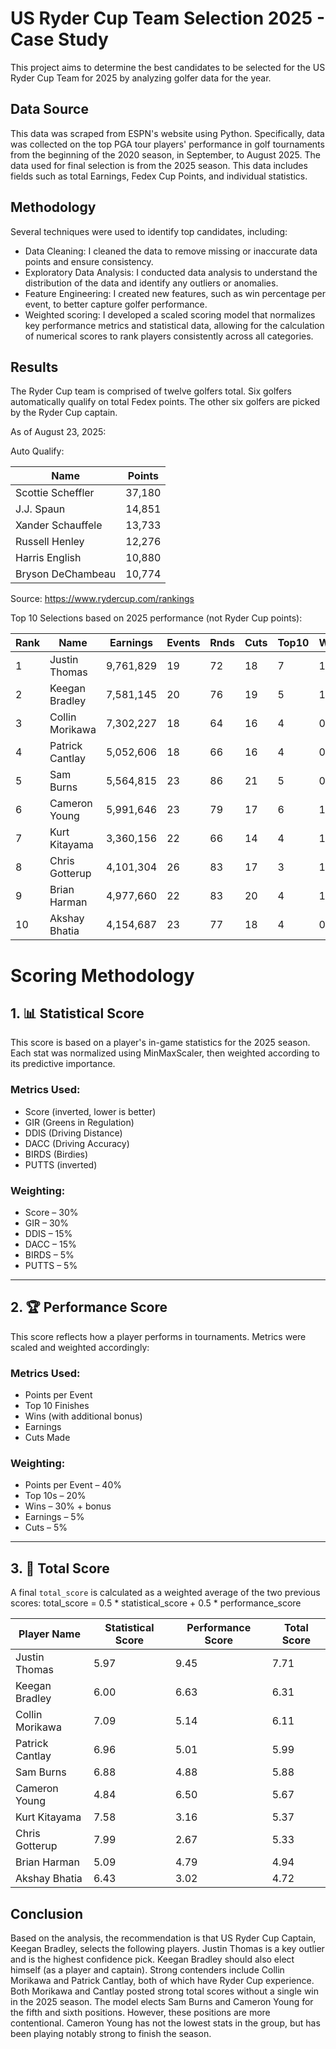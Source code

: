 # US Ryder Cup Team Selection 2025 - Case Study

This project aims to determine the best candidates to be selected for the US Ryder Cup Team for 2025 by analyzing golfer data for the year.

## Data Source

This data was scraped from ESPN's website using Python. Specifically, data was collected on the top PGA tour players' performance in golf tournaments from the beginning of the 2020 season, in September, to August 2025. The data used for final selection is from the 2025 season.
This data includes fields such as total Earnings, Fedex Cup Points, and individual statistics.

## Methodology

Several techniques were used to identify top candidates, including:
* Data Cleaning: I cleaned the data to remove missing or inaccurate data points and ensure consistency. 
* Exploratory Data Analysis: I conducted data analysis to understand the distribution of the data and identify any outliers or anomalies.
* Feature Engineering: I created new features, such as win percentage per event, to better capture golfer performance.
* Weighted scoring: I developed a scaled scoring model that normalizes key performance metrics and statistical data, allowing for the calculation of numerical scores to rank players consistently across all categories.

## Results

The Ryder Cup team is comprised of twelve golfers total. Six golfers automatically qualify on total Fedex points. 
The other six golfers are picked by the Ryder Cup captain.

As of August 23, 2025:

Auto Qualify:

| Name | Points | 
| --------------- | --------------- |
| Scottie Scheffler | 37,180 | 
| J.J. Spaun | 14,851 | 
| Xander Schauffele | 13,733 | 
| Russell Henley | 12,276 | 
| Harris English | 10,880 | 
| Bryson DeChambeau | 10,774 | 
Source: https://www.rydercup.com/rankings

Top 10 Selections based on 2025 performance (not Ryder Cup points):

| Rank | Name            | Earnings  | Events | Rnds | Cuts | Top10 | Wins | Score | DDIS  | DACC | GIR  | PUTTS | Points/Event | Top10% | Wins% |
| ---- | --------------- | --------- | ------ | ---- | ---- | ----- | ---- | ----- | ----- | ---- | ---- | ----- | ------------ | ------ | ----- |
| 1    | Justin Thomas   | 9,761,829 | 19     | 72   | 18   | 7     | 1    | 69.8  | 304.9 | 53.7 | 65.4 | 1.683 | 130.37       | 36.8%  | 5.3%  |
| 2    | Keegan Bradley  | 7,581,145 | 20     | 76   | 19   | 5     | 1    | 70.1  | 306.2 | 61.4 | 65.9 | 1.746 | 99.60        | 25.0%  | 5.0%  |
| 3    | Collin Morikawa | 7,302,227 | 18     | 64   | 16   | 4     | 0    | 70.1  | 296.5 | 70.7 | 68.8 | 1.747 | 91.94        | 22.2%  | 0.0%  |
| 4    | Patrick Cantlay | 5,052,606 | 18     | 66   | 16   | 4     | 0    | 70.0  | 305.4 | 59.3 | 69.9 | 1.739 | 92.28        | 22.2%  | 0.0%  |
| 5    | Sam Burns       | 5,564,815 | 23     | 86   | 21   | 5     | 0    | 69.7  | 307.2 | 60.6 | 66.4 | 1.715 | 81.35        | 21.7%  | 0.0%  |
| 6    | Cameron Young   | 5,991,646 | 23     | 79   | 17   | 6     | 1    | 70.3  | 313.5 | 53.8 | 63.5 | 1.711 | 94.96        | 26.1%  | 4.3%  |
| 7    | Kurt Kitayama   | 3,360,156 | 22     | 66   | 14   | 4     | 1    | 69.3  | 318.1 | 56.1 | 67.4 | 1.725 | 59.00        | 18.2%  | 4.5%  |
| 8    | Chris Gotterup  | 4,101,304 | 26     | 83   | 17   | 3     | 1    | 69.4  | 316.7 | 54.2 | 70.3 | 1.761 | 54.38        | 11.5%  | 3.8%  |
| 9    | Brian Harman    | 4,977,660 | 22     | 83   | 20   | 4     | 1    | 70.4  | 295.0 | 63.2 | 65.3 | 1.763 | 78.86        | 18.2%  | 4.5%  |
| 10   | Akshay Bhatia   | 4,154,687 | 23     | 77   | 18   | 4     | 0    | 70.0  | 298.1 | 61.8 | 67.6 | 1.724 | 61.26        | 17.4%  | 0.0%  |

# Scoring Methodology

## 1. 📊 Statistical Score

This score is based on a player's in-game statistics for the 2025 season. Each stat was normalized using MinMaxScaler, then weighted according to its predictive importance.

### Metrics Used:

- Score (inverted, lower is better)  
- GIR (Greens in Regulation)  
- DDIS (Driving Distance)  
- DACC (Driving Accuracy)  
- BIRDS (Birdies)  
- PUTTS (inverted)  

### Weighting:

- Score – 30%  
- GIR – 30%  
- DDIS – 15%  
- DACC – 15%  
- BIRDS – 5%  
- PUTTS – 5%  

---

## 2. 🏆 Performance Score

This score reflects how a player performs in tournaments. Metrics were scaled and weighted accordingly:

### Metrics Used:

- Points per Event  
- Top 10 Finishes  
- Wins (with additional bonus)  
- Earnings  
- Cuts Made  

### Weighting:

- Points per Event – 40%  
- Top 10s – 20%  
- Wins – 30% + bonus  
- Earnings – 5%  
- Cuts – 5%  

---

## 3. 🧮 Total Score

A final `total_score` is calculated as a weighted average of the two previous scores:
total_score = 0.5 * statistical_score + 0.5 * performance_score


| Player Name     | Statistical Score | Performance Score | Total Score |
| --------------- | ----------------- | ----------------- | ----------- |
| Justin Thomas   | 5.97              | 9.45              | 7.71        |
| Keegan Bradley  | 6.00              | 6.63              | 6.31        |
| Collin Morikawa | 7.09              | 5.14              | 6.11        |
| Patrick Cantlay | 6.96              | 5.01              | 5.99        |
| Sam Burns       | 6.88              | 4.88              | 5.88        |
| Cameron Young   | 4.84              | 6.50              | 5.67        |
| Kurt Kitayama   | 7.58              | 3.16              | 5.37        |
| Chris Gotterup  | 7.99              | 2.67              | 5.33        |
| Brian Harman    | 5.09              | 4.79              | 4.94        |
| Akshay Bhatia   | 6.43              | 3.02              | 4.72        |


## Conclusion
Based on the analysis, the recommendation is that US Ryder Cup Captain, Keegan Bradley, selects the following players. Justin Thomas is a key outlier and is the highest confidence pick. Keegan Bradley should also elect himself (as a player and captain). Strong contenders include Collin Morikawa and Patrick Cantlay, both of which have Ryder Cup experience. Both Morikawa and Cantlay posted strong total scores without a single win in the 2025 season. The model elects Sam Burns and Cameron Young for the fifth and sixth positions. However, these positions are more contentional. Cameron Young has not the lowest stats in the group, but has been playing notably strong to finish the season. 

